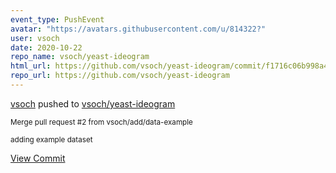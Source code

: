 ```yaml
---
event_type: PushEvent
avatar: "https://avatars.githubusercontent.com/u/814322?"
user: vsoch
date: 2020-10-22
repo_name: vsoch/yeast-ideogram
html_url: https://github.com/vsoch/yeast-ideogram/commit/f1716c06b998a44a77abbab3494bb101fd2a24ee
repo_url: https://github.com/vsoch/yeast-ideogram
---
```


<a href='https://github.com/vsoch' target='_blank'>vsoch</a> pushed to <a href='https://github.com/vsoch/yeast-ideogram' target='_blank'>vsoch/yeast-ideogram</a>

<small>Merge pull request #2 from vsoch/add/data-example

adding example dataset</small>

<a href='https://github.com/vsoch/yeast-ideogram/commit/f1716c06b998a44a77abbab3494bb101fd2a24ee' target='_blank'>View Commit</a>